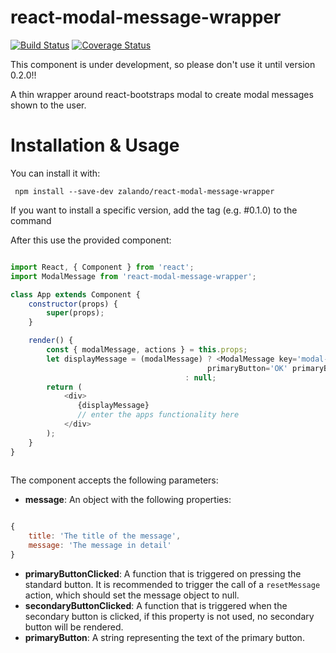 # react-modal-message-wrapper

[![Build Status](https://travis-ci.org/zalando/react-modal-message-wrapper.svg?branch=master)](https://travis-ci.org/zalando/react-modal-message-wrapper) [![Coverage Status](https://coveralls.io/repos/github/zalando/react-modal-message-wrapper/badge.svg?branch=master)](https://coveralls.io/github/zalando/react-modal-message-wrapper?branch=master)

This component is under development, so please don't use it until version 0.2.0!!

A thin wrapper around react-bootstraps modal to create modal messages shown to the user.
 
# Installation & Usage
 
You can install it with:
 
     npm install --save-dev zalando/react-modal-message-wrapper

If you want to install a specific version, add the tag (e.g. #0.1.0) to the command

After this use the provided component:

```javascript

import React, { Component } from 'react';
import ModalMessage from 'react-modal-message-wrapper';

class App extends Component {
    constructor(props) {
        super(props);
    }

    render() {
        const { modalMessage, actions } = this.props;
        let displayMessage = (modalMessage) ? <ModalMessage key='modal-message' message={modalMessage} 
                                            primaryButton='OK' primaryButtonClicked={actions.resetMessage}/>
                                       : null;
        return (
            <div>
               {displayMessage}
               // enter the apps functionality here
            </div>
        );
    }
}
 
```

The component accepts the following parameters:

* **message**: An object with the following properties:

```javascript

{
    title: 'The title of the message',
    message: 'The message in detail'
}

```

* **primaryButtonClicked**: A function that is triggered on pressing the standard button. It is recommended to trigger the call of a `resetMessage` action, which should set the message object to null.
* **secondaryButtonClicked**: A function that is triggered when the secondary button is clicked, if this property is not used, no secondary button will be rendered.
* **primaryButton**: A string representing the text of the primary button.